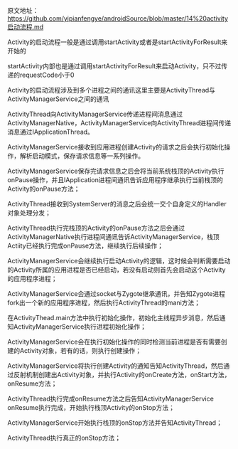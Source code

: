 
原文地址：https://github.com/yipianfengye/androidSource/blob/master/14%20activity启动流程.md


Activity的启动流程一般是通过调用startActivity或者是startActivityForResult来开始的

startActivity内部也是通过调用startActivityForResult来启动Activity，只不过传递的requestCode小于0

Activity的启动流程涉及到多个进程之间的通讯这里主要是ActivityThread与ActivityManagerService之间的通讯

ActivityThread向ActivityManagerService传递进程间消息通过ActivityManagerNative，ActivityManagerService向ActivityThread进程间传递消息通过IApplicationThread。

ActivityManagerService接收到应用进程创建Activity的请求之后会执行初始化操作，解析启动模式，保存请求信息等一系列操作。

ActivityManagerService保存完请求信息之后会将当前系统栈顶的Activity执行onPause操作，并且IApplication进程间通讯告诉应用程序继承执行当前栈顶的Activity的onPause方法；

ActivityThread接收到SystemServer的消息之后会统一交个自身定义的Handler对象处理分发；

ActivityThread执行完栈顶的Activity的onPause方法之后会通过ActivityManagerNative执行进程间通讯告诉ActivityManagerService，栈顶Actiity已经执行完成onPause方法，继续执行后续操作；

ActivityManagerService会继续执行启动Activity的逻辑，这时候会判断需要启动的Activity所属的应用进程是否已经启动，若没有启动则首先会启动这个Activity的应用程序进程；

ActivityManagerService会通过socket与Zygote继承通讯，并告知Zygote进程fork出一个新的应用程序进程，然后执行ActivityThread的mani方法；

在ActivityThead.main方法中执行初始化操作，初始化主线程异步消息，然后通知ActivityManagerService执行进程初始化操作；

ActivityManagerService会在执行初始化操作的同时检测当前进程是否有需要创建的Activity对象，若有的话，则执行创建操作；

ActivityManagerService将执行创建Activity的通知告知ActivityThread，然后通过反射机制创建出Activity对象，并执行Activity的onCreate方法，onStart方法，onResume方法；

ActivityThread执行完成onResume方法之后告知ActivityManagerService onResume执行完成，开始执行栈顶Activity的onStop方法；

ActivityManagerService开始执行栈顶的onStop方法并告知ActivityThread；

ActivityThread执行真正的onStop方法；
